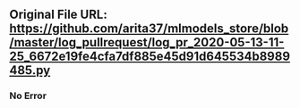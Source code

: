 ## Original File URL: https://github.com/arita37/mlmodels_store/blob/master/log_pullrequest/log_pr_2020-05-13-11-25_6672e19fe4cfa7df885e45d91d645534b8989485.py<br />

### No Error